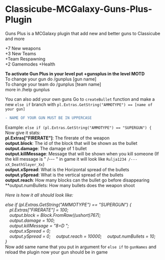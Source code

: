 # Classicube-MCGalaxy-Guns-Plus-Plugin
Guns Plus is a MCGalaxy plugin that add new and better guns to Classicube and more

+7 New weapons  
+3 New Teams  
+Team Respawning  
+2 Gamemodes
+Health  

**To activate Gun Plus in your level put +gunsplus in the level MOTD**  
To change your gun do /gunplus [gun name]  
To change your team do /gunplus [team name]  
more in /help gunplus  

You can also add your own guns
Go to ```createBullet``` function and make a new ```else if``` branch with ```pl.Extras.GetString("AMMOTYPE") == [name of your gun]```
``` diff 
- NAME OF YOUR GUN MUST BE IN UPPERCASE 
```
Example: ```else if (pl.Extras.GetString("AMMOTYPE") == "SUPERGUN") {```
Now give it stats:  
**pl.Extras["FIRERATE"]**: The firerate of the weapon  
**output.block**: The id of the block that will be shown as the bullet  
**output.damage**: The damage of 1 bullet  
**output.killMessage**: Message that will be shown when you kill someone (If the kill message is " /--- " in game it will look like ```Rulja1234 /--- xX_DeathSlayer_Xx```)  
**output.xSpread**: What is the Horizontal spread of the bullets  
**output.ySpread**: What is the vertical spread of the bullets  
**output.reach**: How many blocks can the bullet go before disappearing
**output.numBullets: How many bullets does the weapon shoot  

*Here is how it all should look like:*  

*else if (pl.Extras.GetString("AMMOTYPE") == "SUPERGUN") {  
&emsp;pl.Extras["FIRERATE"] = 100;  
&emsp;output.block = Block.FromRaw((ushort)767);  
&emsp;output.damage = 100;  
&emsp;output.killMessage = "8=D ";  
&emsp;output.xSpread = 0;  
&emsp;output.ySpread = 0; 
&emsp;output.reach = 10000; 
&emsp;output.numBullets = 10;  
}*  
Now add same name that you put in argument for ```else if``` to ```gunNames```
and reload the plugin now your gun should be in game
